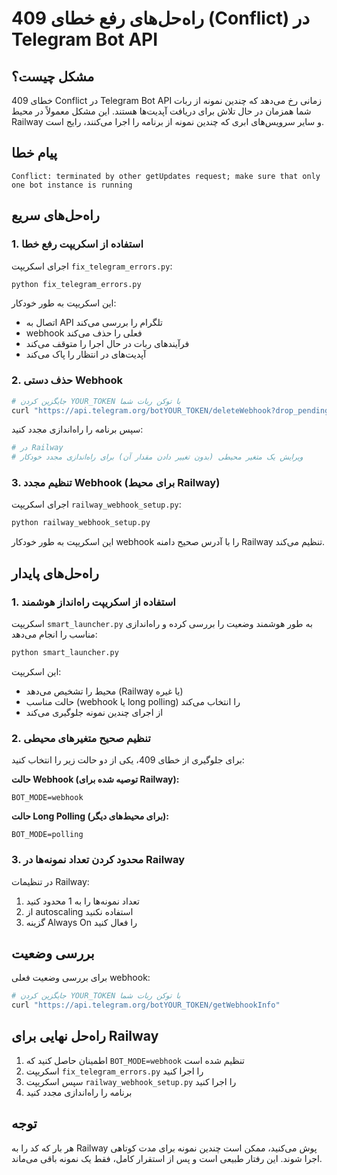 # راه‌حل‌های رفع خطای 409 (Conflict) در Telegram Bot API

## مشکل چیست؟
خطای 409 Conflict در Telegram Bot API زمانی رخ می‌دهد که چندین نمونه از ربات شما همزمان در حال تلاش برای دریافت آپدیت‌ها هستند. این مشکل معمولاً در محیط Railway و سایر سرویس‌های ابری که چندین نمونه از برنامه را اجرا می‌کنند، رایج است.

## پیام خطا
```
Conflict: terminated by other getUpdates request; make sure that only one bot instance is running
```

## راه‌حل‌های سریع

### 1. استفاده از اسکریپت رفع خطا

اجرای اسکریپت `fix_telegram_errors.py`:

```bash
python fix_telegram_errors.py
```

این اسکریپت به طور خودکار:
- اتصال به API تلگرام را بررسی می‌کند
- webhook فعلی را حذف می‌کند
- فرآیندهای ربات در حال اجرا را متوقف می‌کند
- آپدیت‌های در انتظار را پاک می‌کند

### 2. حذف دستی Webhook

```bash
# جایگزین کردن YOUR_TOKEN با توکن ربات شما
curl "https://api.telegram.org/botYOUR_TOKEN/deleteWebhook?drop_pending_updates=true"
```

سپس برنامه را راه‌اندازی مجدد کنید:
```bash
# در Railway
# ویرایش یک متغیر محیطی (بدون تغییر دادن مقدار آن) برای راه‌اندازی مجدد خودکار
```

### 3. تنظیم مجدد Webhook (برای محیط Railway)

اجرای اسکریپت `railway_webhook_setup.py`:

```bash
python railway_webhook_setup.py
```

این اسکریپت به طور خودکار webhook را با آدرس صحیح دامنه Railway تنظیم می‌کند.

## راه‌حل‌های پایدار

### 1. استفاده از اسکریپت راه‌انداز هوشمند

اسکریپت `smart_launcher.py` به طور هوشمند وضعیت را بررسی کرده و راه‌اندازی مناسب را انجام می‌دهد:

```bash
python smart_launcher.py
```

این اسکریپت:
- محیط را تشخیص می‌دهد (Railway یا غیره)
- حالت مناسب (webhook یا long polling) را انتخاب می‌کند
- از اجرای چندین نمونه جلوگیری می‌کند

### 2. تنظیم صحیح متغیرهای محیطی

برای جلوگیری از خطای 409، یکی از دو حالت زیر را انتخاب کنید:

**حالت Webhook (توصیه شده برای Railway):**
```
BOT_MODE=webhook
```

**حالت Long Polling (برای محیط‌های دیگر):**
```
BOT_MODE=polling
```

### 3. محدود کردن تعداد نمونه‌ها در Railway

در تنظیمات Railway:
1. تعداد نمونه‌ها را به 1 محدود کنید
2. از autoscaling استفاده نکنید
3. گزینه Always On را فعال کنید

## بررسی وضعیت

برای بررسی وضعیت فعلی webhook:

```bash
# جایگزین کردن YOUR_TOKEN با توکن ربات شما
curl "https://api.telegram.org/botYOUR_TOKEN/getWebhookInfo"
```

## راه‌حل نهایی برای Railway

1. اطمینان حاصل کنید که `BOT_MODE=webhook` تنظیم شده است
2. اسکریپت `fix_telegram_errors.py` را اجرا کنید
3. سپس اسکریپت `railway_webhook_setup.py` را اجرا کنید
4. برنامه را راه‌اندازی مجدد کنید

## توجه
هر بار که کد را به Railway پوش می‌کنید، ممکن است چندین نمونه برای مدت کوتاهی اجرا شوند. این رفتار طبیعی است و پس از استقرار کامل، فقط یک نمونه باقی می‌ماند.